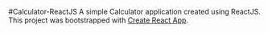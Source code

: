 #Calculator-ReactJS
A simple Calculator application created using ReactJS.
This project was bootstrapped with [Create React App](https://github.com/facebook/create-react-app).

